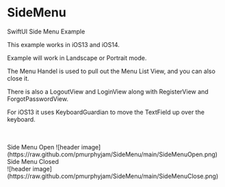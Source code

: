 # SideMenu

SwiftUI Side Menu Example

This example works in iOS13 and iOS14. 

Example will work in Landscape or Portrait mode.

The Menu Handel is used to pull out the Menu List View, and you can also close it.

There is also a LogoutView and LoginView along with RegisterView and ForgotPasswordView.

For iOS13 it uses KeyboardGuardian to move the TextField up over the keyboard.

<br>
<br>
Side Menu Open
![header image](https://raw.github.com/pmurphyjam/SideMenu/main/SideMenuOpen.png)
<br>
Side Menu Closed
<br>
![header image](https://raw.github.com/pmurphyjam/SideMenu/main/SideMenuClose.png)